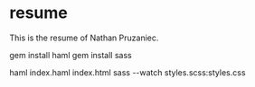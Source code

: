 # resume
This is the resume of Nathan Pruzaniec.


gem install haml
gem install sass



haml index.haml index.html
sass --watch styles.scss:styles.css
